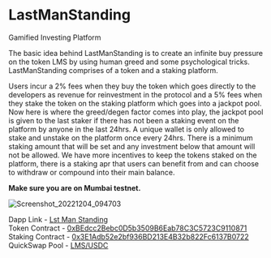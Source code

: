 # LastManStanding
Gamified Investing Platform

The basic idea behind LastManStanding is to create an infinite buy pressure on the token LMS by using human greed and some psychological tricks. LastManStanding comprises of a token and a staking platform.  

Users incur a 2% fees when they buy the token which goes directly to the developers as revenue for reinvestment in the protocol and a 5% fees when they stake the token on the staking platform which goes into a jackpot pool. Now here is where the greed/degen factor comes into play, the jackpot pool is given to the last staker if there has not been a staking event on the platform by anyone in the last 24hrs. A unique wallet is only allowed to stake and unstake on the platform once every 24hrs. There is a minimum staking amount that will be set and any investment below that amount will not be allowed. We have more incentives to keep the tokens staked on the platform, there is a staking apr that users can benefit from and can choose to withdraw or compound into their main balance.

**Make sure you are on Mumbai testnet.**

![Screenshot_20221204_094703](https://user-images.githubusercontent.com/75518572/205475475-5479ff80-fe3b-4b38-addc-371362e72665.png)

Dapp Link - [Lst Man Standing](https://lastmanstandingprotocol.vercel.app/)  
Token Contract - [0xBEdcc2Bebc0D5b3509B6Eab78C3C5723C9110871](https://mumbai.polygonscan.com/address/0xBEdcc2Bebc0D5b3509B6Eab78C3C5723C9110871)  
Staking Contract - [0x3E1Adb52e2bf936BD213E4B32b822Fc6137B0722](https://mumbai.polygonscan.com/address/0x3E1Adb52e2bf936BD213E4B32b822Fc6137B0722)  
QuickSwap Pool - [LMS/USDC](https://legacy.quickswap.exchange/#/add/0xBEdcc2Bebc0D5b3509B6Eab78C3C5723C9110871/0xe11A86849d99F524cAC3E7A0Ec1241828e332C62)
